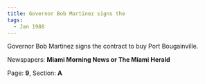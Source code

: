 ```yaml
---  
title: Governor Bob Martinez signs the  
tags:  
  - Jan 1988  
---  
```

  
Governor Bob Martinez signs the contract to buy Port Bougainville.  
  
Newspapers: **Miami Morning News or The Miami Herald**  
  
Page: **9**, Section: **A** 
